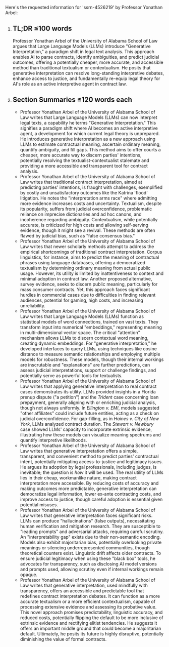 Here's the requested information for 'ssrn-4526219' by Professor Yonathan Arbel:

1.  ## TL;DR ≤100 words
    Professor Yonathan Arbel of the University of Alabama School of Law argues that Large Language Models (LLMs) introduce "Generative Interpretation," a paradigm shift in legal text analysis. This approach enables AI to parse contracts, identify ambiguities, and predict judicial outcomes, offering a potentially cheaper, more accurate, and accessible method than traditional textualism or contextualism. He posits that generative interpretation can resolve long-standing interpretive debates, enhance access to justice, and fundamentally re-equip legal theory for AI's role as an active interpretive agent in contract law.

2.  ## Section Summaries ≤120 words each
    *   Professor Yonathan Arbel of the University of Alabama School of Law writes that Large Language Models (LLMs) can now interpret legal texts, a capability he terms "Generative Interpretation." This signifies a paradigm shift where AI becomes an active interpretive agent, a development for which current legal theory is unprepared. He introduces generative interpretation as a new approach using LLMs to estimate contractual meaning, ascertain ordinary meaning, quantify ambiguity, and fill gaps. This method aims to offer courts a cheaper, more accurate way to discern parties' intentions, potentially resolving the textualist-contextualist stalemate and providing a more accessible and transparent tool for contract analysis.
    *   Professor Yonathan Arbel of the University of Alabama School of Law writes that traditional contract interpretation, aimed at predicting parties' intentions, is fraught with challenges, exemplified by costly and unsatisfactory outcomes like the Katrina 'flood' litigation. He notes the "interpretation arms race" where admitting more evidence increases costs and uncertainty. Textualism, despite its popularity, suffers from judicial overconfidence, problematic reliance on imprecise dictionaries and ad hoc canons, and incoherence regarding ambiguity. Contextualism, while potentially accurate, is criticized for high costs and allowing self-serving evidence, though it might see a revival. These methods are often flawed by judicial bias, such as "false consensus bias."
    *   Professor Yonathan Arbel of the University of Alabama School of Law writes that newer scholarly methods attempt to address the empirical shortcomings of traditional contract interpretation. Corpus linguistics, for instance, aims to predict the meaning of contractual phrases using language databases, offering a democratized textualism by determining ordinary meaning from actual public usage. However, its utility is limited by inattentiveness to context and minimal adoption in contract law. Another proposed alternative, survey evidence, seeks to discern public meaning, particularly for mass consumer contracts. Yet, this approach faces significant hurdles in commercial cases due to difficulties in finding relevant audiences, potential for gaming, high costs, and increasing unreliability.
    *   Professor Yonathan Arbel of the University of Alabama School of Law writes that Large Language Models (LLMs) function as statistical models of word connections, trained on vast texts. They transform input into numerical "embeddings," representing meaning in multi-dimensional vector space. The critical "attention" mechanism allows LLMs to discern contextual word meaning, creating dynamic embeddings. For "generative interpretation," he developed interfaces to query LLMs, using techniques like cosine distance to measure semantic relationships and employing multiple models for robustness. These models, though their internal workings are inscrutable and "explanations" are further predictions, can assess judicial interpretations, support or challenge findings, and potentially serve as powerful tools for textualists.
    *   Professor Yonathan Arbel of the University of Alabama School of Law writes that applying generative interpretation to real contract cases demonstrates its utility. LLMs provided insights in a Florida prenup dispute ("a petition") and the *Trident* case concerning loan prepayment, generally aligning with or enriching judicial analysis, though not always uniformly. In *Ellington v. EMI*, models suggested "other affiliates" could include future entities, acting as a check on judicial overconfidence. For gap-filling, as in *Haines v. City of New York*, LLMs analyzed contract duration. The *Stewart v. Newbury* case showed LLMs' capacity to incorporate extrinsic evidence, illustrating how these models can visualize meaning spectrums and quantify interpretive likelihoods.
    *   Professor Yonathan Arbel of the University of Alabama School of Law writes that generative interpretation offers a simple, transparent, and convenient method to predict parties' contractual intent, potentially mitigating access-to-justice and legitimacy issues. He argues its adoption by legal professionals, including judges, is inevitable; the question is *how* it will be used. The real utility of LLMs lies in their cheap, workmanlike nature, making contract interpretation more accessible. By reducing costs of accuracy and making outcomes more predictable, generative interpretation can democratize legal information, lower ex-ante contracting costs, and improve access to justice, though careful adoption is essential given potential misuses.
    *   Professor Yonathan Arbel of the University of Alabama School of Law writes that generative interpretation faces significant risks. LLMs can produce "hallucinations" (false outputs), necessitating human verification and mitigation research. They are susceptible to "leading prompts" and adversarial attacks, requiring careful scrutiny. An "interpretability gap" exists due to their non-semantic encoding. Models also exhibit majoritarian bias, potentially overlooking private meanings or silencing underrepresented communities, though theoretical counters exist. Linguistic drift affects older contracts. To ensure judicial legitimacy when using these "black box" tools, he advocates for transparency, such as disclosing AI model versions and prompts used, allowing scrutiny even if internal workings remain opaque.
    *   Professor Yonathan Arbel of the University of Alabama School of Law writes that generative interpretation, used mindfully with transparency, offers an accessible and predictable tool that redefines contract interpretation debates. It can function as a more accurate textualism or a more efficient contextualism, capable of processing extensive evidence and assessing its probative value. This novel approach promises predictability, linguistic accuracy, and reduced costs, potentially flipping the default to be more inclusive of extrinsic evidence and rectifying elitist tendencies. He suggests it offers an important middle ground that could become a majoritarian default. Ultimately, he posits its future is highly disruptive, potentially diminishing the value of formal contracts.